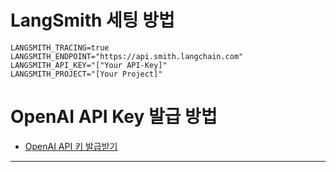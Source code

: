 # LangSmith 세팅 방법

```
LANGSMITH_TRACING=true
LANGSMITH_ENDPOINT="https://api.smith.langchain.com"
LANGSMITH_API_KEY="["Your API-Key]"
LANGSMITH_PROJECT="[Your Project]"
```

# OpenAI API Key 발급 방법

- [OpenAI API 키 발급받기](https://ukbang.tistory.com/9)
---